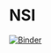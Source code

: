 # NSI

[![Binder](https://mybinder.org/badge_logo.svg)](https://mybinder.org/v2/gh/PhilippeCastelain/NSI/main)
